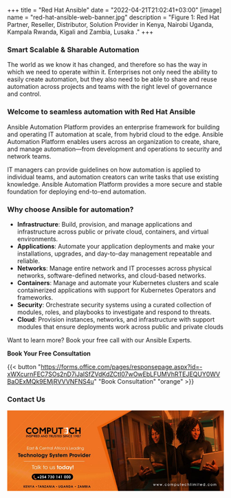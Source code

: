 +++
title = "Red Hat Ansible"
date = "2022-04-21T21:02:41+03:00"
[image]
  name = "red-hat-ansible-web-banner.jpg"
  description = "Figure 1: Red Hat Partner, Reseller, Distributor, Solution Provider in Kenya, Nairobi Uganda, Kampala Rwanda, Kigali and Zambia, Lusaka ."
+++

### Smart Scalable & Sharable Automation

The world as we know it has changed, and therefore so has the way in which we need to operate within it.
Enterprises not only need the ability to easily create automation, but they also need to be able to share and reuse automation across projects and teams with the right level of governance and control.

### Welcome to seamless automation with Red Hat Ansible

Ansible Automation Platform provides an enterprise framework for building and operating IT automation at scale, from hybrid cloud to the edge. Ansible Automation Platform enables users across an organization to create, share, and manage automation—from development and operations to security and network teams.

IT managers can provide guidelines on how automation is applied to individual teams, and automation creators can write tasks that use existing knowledge. Ansible Automation Platform provides a more secure and stable foundation for deploying end-to-end automation.

### Why choose Ansible for automation?

- __Infrastructure__: Build, provision, and manage applications and infrastructure across public or private cloud, containers, and virtual environments.
- __Applications__: Automate your application deployments and make your installations, upgrades, and day-to-day management repeatable and reliable.
- __Networks__: Manage entire network and IT processes across physical networks, software-defined networks, and cloud-based networks.
- __Containers__: Manage and automate your Kubernetes clusters and scale containerized applications with support for Kubernetes Operators and frameworks.
- __Security__: Orchestrate security systems using a curated collection of modules, roles, and playbooks to investigate and respond to threats.
- __Cloud__: Provision instances, networks, and infrastructure with support modules that ensure deployments work across public and private clouds

Want to learn more?  Book your free call with our Ansible Experts.

__Book Your Free Consultation__

{{< button "https://forms.office.com/pages/responsepage.aspx?id=-xWXcurnFEC7SOs2nD7iJaISfZVdKdZCtI07wOwEbLFUMVhRTEJEQUY0WVBaOExMQk9EMjRVVVNFNS4u" "Book Consultation" "orange" >}}

### Contact Us

[![](/images/computech-main-mage.jpg)](tel:+254730141000)
